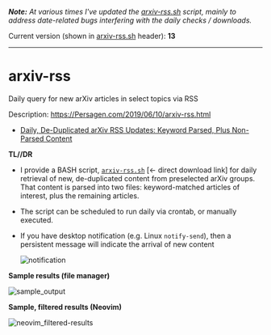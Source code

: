 ***Note:** At various times I've updated the <a href="https://github.com/victoriastuart/arxiv-rss/blob/master/arxiv-rss.sh">arxiv-rss.sh</a> script, mainly to address date-related bugs interfering with the daily checks / downloads.*

Current version (shown in <a href="https://github.com/victoriastuart/arxiv-rss/blob/master/arxiv-rss.sh">arxiv-rss.sh</a> header): **13**

---

# arxiv-rss
Daily query for new arXiv articles in select topics via RSS

Description: https://Persagen.com/2019/06/10/arxiv-rss.html

  * [Daily, De-Duplicated arXiv RSS Updates: Keyword Parsed, Plus Non-Parsed Content](https://persagen.com/2019/06/10/arxiv-rss.html)

**TL//DR**

* I provide a BASH script, [`arxiv-rss.sh`](https://persagen.com/files/misc/arxiv-rss.sh) [&larr; direct download link] for daily retrieval of new, de-duplicated content from preselected arXiv groups.  That content is parsed into two files: keyword-matched articles of interest, plus the remaining articles.

* The script can be scheduled to run daily via crontab, or manually executed.

* If you have desktop notification (e.g. Linux `notify-send`), then a persistent message will indicate the arrival of new content

    ![notification](https://persagen.com/files/misc/arXiv-RSS-notify-send2.png)

**Sample results (file manager)**

![sample_output](https://persagen.com/files/misc/arxiv-rss-Krusader.png)

**Sample, filtered results (Neovim)**

![neovim_filtered-results](https://persagen.com/files/misc/arxiv-rss-in_Neovim.png)

